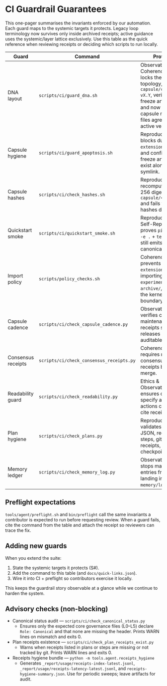 # CI Guardrail Guarantees

This one-pager summarises the invariants enforced by our automation. Each guard maps to the systemic targets it protects. Legacy loop terminology now survives only inside archived receipts; active guidance uses the systemic/layer lattice exclusively. Use this table as the quick reference when reviewing receipts or deciding which scripts to run locally.

| Guard | Command | Protects |
| --- | --- | --- |
| DNA layout | `scripts/ci/guard_dna.sh` | Observation & Coherence — locks the repo topology, enforces `capsule/current → vX.Y`, verifies freeze artifacts, and now ensures capsule metadata files agree on the active version. |
| Capsule hygiene | `scripts/ci/guard_apoptosis.sh` | Reproducibility — blocks duplicate `extensions/` trees and confirms freeze artifacts exist alongside the symlink. |
| Capsule hashes | `scripts/ci/check_hashes.sh` | Reproducibility — recomputes SHA-256 digests for `capsule/<version>/` and fails when hashes drift. |
| Quickstart smoke | `scripts/ci/quickstart_smoke.sh` | Reproducibility & Self-Repair — proves `pip install -e .` + `teof brief` still emits canonical artifacts. |
| Import policy | `scripts/policy_checks.sh` | Coherence — prevents `extensions/` from importing `experimental/` or `archive/`, keeping the kernel boundary intact. |
| Capsule cadence | `scripts/ci/check_capsule_cadence.py` | Observation — verifies capsule maintenance receipts so releases stay auditable. |
| Consensus receipts | `scripts/ci/check_consensus_receipts.py` | Coherence — requires recent consensus sweep receipts before merge. |
| Readability guard | `scripts/ci/check_readability.py` | Ethics & Observation — ensures docs specify agent actions clearly and cite receipts. |
| Plan hygiene | `scripts/ci/check_plans.py` | Reproducibility — validates plan JSON, requiring steps, git-tracked receipts, and checkpoints. |
| Memory ledger | `scripts/ci/check_memory_log.py` | Observation — stops malformed entries from landing in `memory/log.jsonl`.

## Preflight expectations
`tools/agent/preflight.sh` and `bin/preflight` call the same invariants a contributor is expected to run before requesting review. When a guard fails, cite the command from the table and attach the receipt so reviewers can trace the fix.

## Adding new guards
When you extend the suite:

1. State the systemic targets it protects (S#).
2. Add the command to this table (and `docs/quick-links.json`).
3. Wire it into CI + preflight so contributors exercise it locally.

This keeps the guardrail story observable at a glance while we continue to harden the system.

## Advisory checks (non-blocking)
- Canonical status audit — `scripts/ci/check_canonical_status.py`
  - Ensures only the expected core governance files (L0–L5) declare `Role: Canonical` and that none are missing the header. Prints WARN lines on mismatch and exits 0.
- Plan receipts existence — `scripts/ci/check_plan_receipts_exist.py`
  - Warns when receipts listed in plans or steps are missing or not tracked by git. Prints WARN lines and exits 0.
- Receipts hygiene bundle — `python -m tools.agent.receipts_hygiene`
  - Generates `_report/usage/receipts-index-latest.jsonl`, `_report/usage/receipts-latency-latest.jsonl`, and `receipts-hygiene-summary.json`. Use for periodic sweeps; leave artifacts for audit.

